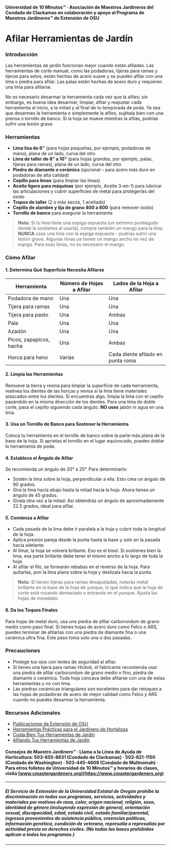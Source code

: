 #### Universidad de 10 Minutos™ · Asociación de Maestros Jardineros del Condado de Clackamas en colaboración y apoyo al Programa de Maestros Jardineros™ de Extensión de OSU

# Afilar Herramientas de Jardín

### Introducción

Las herramientas de jardín funcionan mejor cuando están afiladas. Las herramientas de corte manual, como las podadoras, tijeras para ramas y tijeras para setos, están hechas de acero suave y se pueden afilar con una lima o piedra para afilar. Las palas están hechas de acero duro y requieren una lima para afilarse.

No es necesario desarmar la herramienta cada vez que la afiles; sin embargo, es buena idea desarmar, limpiar, afilar y reajustar cada herramienta al inicio, a la mitad y al final de tu temporada de poda. Ya sea que desarmes la herramienta o simplemente la afiles, sujétala bien con una prensa o tornillo de banco. Si la hoja se mueve mientras la afilas, podrías sufrir una lesión grave.

### Herramientas

- **Lima lisa de 6”** (para hojas pequeñas, por ejemplo, podadoras de mano), plana de un lado, curva del otro
- **Lima de taller de 8” a 10”** (para hojas grandes, por ejemplo, palas, tijeras para ramas), plana de un lado, curva del otro
- **Piedra de diamante o cerámica** (opcional – para acero más duro en podadoras de alta calidad)
- **Cepillo para limas** (para limpiar las limas)
- **Aceite ligero para máquinas** (por ejemplo, Aceite 3-en-1) para lubricar las articulaciones y cubrir superficies de metal para protegerlas del óxido
- **Trapos de taller** (2 o más secos, 1 aceitado)
- **Cepillo de alambre y lija de grano 400 a 600** (para remover óxido)
- **Tornillo de banco** para asegurar la herramienta

> **Nota:** Si tu lima tiene una espiga expuesta (un extremo puntiagudo donde la sostienes al usarla), compra también un mango para la lima. **NUNCA** uses una lima con la espiga expuesta – podrías sufrir una lesión grave. Algunas limas ya tienen un mango ancho en vez de espiga. Para esas limas, no es necesario el mango.

### Cómo Afilar

#### 1. Determina Qué Superficie Necesita Afilarse

| Herramienta             | Número de Hojas a Afilar | Lados de la Hoja a Afilar             |
|-------------------------|--------------------------|---------------------------------------|
| Podadora de mano        | Una                      | Una                                   |
| Tijera para ramas       | Una                      | Una                                   |
| Tijera para pasto       | Una                      | Ambas                                 |
| Pala                    | Una                      | Una                                   |
| Azadón                  | Una                      | Una                                   |
| Picos, zapapicos, hacha | Una                      | Ambas                                 |
| Horca para heno         | Varias                   | Cada diente afilado en punta roma     |

#### 2. Limpia las Herramientas

Remueve la tierra y resina para limpiar la superficie de cada herramienta, realinea los dientes de las horcas y revisa si la lima tiene materiales atascados entre los dientes. Si encuentras algo, limpia la lima con el cepillo pasándolo en la misma dirección de los dientes. Para una lima de doble corte, pasa el cepillo siguiendo cada ángulo. **NO uses** jabón ni agua en una lima.

#### 3. Usa un Tornillo de Banco para Sostener la Herramienta

Coloca tu herramienta en el tornillo de banco sobre la parte más plana de la base de la hoja. Si aprietas el tornillo en el lugar equivocado, puedes doblar la herramienta de poda.

#### 4. Establece el Ángulo de Afilar

Se recomienda un ángulo de 20° a 25°. Para determinarlo:

- Sostén la lima sobre la hoja, perpendicular a ella. Esto crea un ángulo de 90 grados.
- Gira la lima hacia abajo hasta la mitad hacia la hoja. Ahora tienes un ángulo de 45 grados.
- Gírala otra vez a la mitad. Así obtendrás un ángulo de aproximadamente 22.5 grados, ideal para afilar.

#### 5. Comienza a Afilar

- Cada pasada de la lima debe ir paralela a la hoja y cubrir toda la longitud de la hoja.
- Aplica presión pareja desde la punta hasta la base y solo en la pasada hacia adelante.
- Al limar, la hoja se volverá brillante. Eso es el bisel. Si sostienes bien la lima, esa parte brillante debe tener el mismo ancho a lo largo de toda la hoja.
- Al afilar el filo, se formarán rebabas en el reverso de la hoja. Para quitarlas, pon la lima plana sobre la hoja y deslízala hacia la punta.

> **Nota:** Si tienes tijeras para ramas desajustadas, notarás metal brillante en la base de la hoja de yunque, lo que indica que la hoja de corte está rozando demasiado o entrando en el yunque. Ajusta las hojas de inmediato.

#### 6. Da los Toques Finales

Para hojas de metal duro, usa una piedra de afilar carborundum de grano medio como paso final. Si tienes hojas de acero duro como Felco o ARS, puedes terminar de afilarlas con una piedra de diamante fina o una cerámica ultra fina. Este paso toma solo una o dos pasadas.

### Precauciones

- Protege tus ojos con lentes de seguridad al afilar.
- Si tienes una tijera para ramas Hickok, el fabricante recomienda usar una piedra de afilar carborundum de grano medio o fino, piedra de diamante o cerámica. Toda hoja cóncava debe afilarse con una de estas herramientas y no con lima.
- Las piedras cerámicas triangulares son excelentes para dar retoques a las hojas de podadoras de acero de mejor calidad como Felco y ARS cuando no puedes desarmar la herramienta.

### Recursos Adicionales

- [Publicaciones de Extensión de OSU](https://catalog.extension.oregonstate.edu)
- [Herramientas Prácticas para el Jardinero de Hortalizas](http://extension.oregonstate.edu/gardening/practical-tools-vegetable-gardener)
- [Cuida Bien Tus Herramientas de Jardín](http://extension.oregonstate.edu/gardening/take-good-care-hard-working-garden-tools)
- [Afilando Tus Herramientas de Jardín](http://extension.oregonstate.edu/benton/sites/default/files/sharpgdn_insights2012.pdf)

#### Consejos de Maestro Jardinero™ · Llama a la Línea de Ayuda de Horticultura: 503-655-8631 (Condado de Clackamas) · 503-821-1150 (Condado de Washington) · 503-445-4608 (Condado de Multnomah) · Para otros folletos de Universidad de 10 Minutos™ y horarios de clases, visita [www.cmastergardeners.org](https://www.cmastergardeners.org)

---

##### El Servicio de Extensión de la Universidad Estatal de Oregón prohíbe la discriminación en todos sus programas, servicios, actividades y materiales por motivos de raza, color, origen nacional, religión, sexo, identidad de género (incluyendo expresión de género), orientación sexual, discapacidad, edad, estado civil, estado familiar/parental, ingresos provenientes de asistencia pública, creencias políticas, información genética, condición de veterano, represalia o represalias por actividad previa en derechos civiles. (No todas las bases prohibidas aplican a todos los programas.)
---